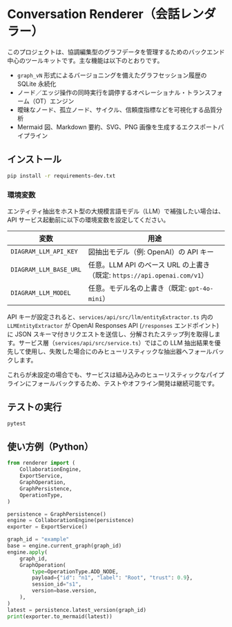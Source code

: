 # Conversation Renderer（会話レンダラー）

このプロジェクトは、協調編集型のグラフデータを管理するためのバックエンド中心のツールキットです。主な機能は以下のとおりです。

- `graph_vN` 形式によるバージョニングを備えたグラフセッション履歴の SQLite 永続化
- ノード／エッジ操作の同時実行を調停するオペレーショナル・トランスフォーム（OT）エンジン
- 曖昧なノード、孤立ノード、サイクル、信頼度指標などを可視化する品質分析
- Mermaid 図、Markdown 要約、SVG、PNG 画像を生成するエクスポートパイプライン

## インストール

```bash
pip install -r requirements-dev.txt
```

### 環境変数

エンティティ抽出をホスト型の大規模言語モデル（LLM）で補強したい場合は、API サービス起動前に以下の環境変数を設定してください。

| 変数 | 用途 |
| --- | --- |
| `DIAGRAM_LLM_API_KEY` | 図抽出モデル（例: OpenAI）の API キー |
| `DIAGRAM_LLM_BASE_URL` | 任意。LLM API のベース URL の上書き（既定: `https://api.openai.com/v1`） |
| `DIAGRAM_LLM_MODEL` | 任意。モデル名の上書き（既定: `gpt-4o-mini`） |

API キーが設定されると、`services/api/src/llm/entityExtractor.ts` 内の `LLMEntityExtractor` が OpenAI Responses API (`/responses` エンドポイント) に JSON スキーマ付きリクエストを送信し、分解されたステップ列を取得します。サービス層（`services/api/src/service.ts`）ではこの LLM 抽出結果を優先して使用し、失敗した場合にのみヒューリスティックな抽出器へフォールバックします。

これらが未設定の場合でも、サービスは組み込みのヒューリスティックなパイプラインにフォールバックするため、テストやオフライン開発は継続可能です。

## テストの実行

```bash
pytest
```

## 使い方例（Python）

```python
from renderer import (
    CollaborationEngine,
    ExportService,
    GraphOperation,
    GraphPersistence,
    OperationType,
)

persistence = GraphPersistence()
engine = CollaborationEngine(persistence)
exporter = ExportService()

graph_id = "example"
base = engine.current_graph(graph_id)
engine.apply(
    graph_id,
    GraphOperation(
        type=OperationType.ADD_NODE,
        payload={"id": "n1", "label": "Root", "trust": 0.9},
        session_id="s1",
        version=base.version,
    ),
)
latest = persistence.latest_version(graph_id)
print(exporter.to_mermaid(latest))
```
